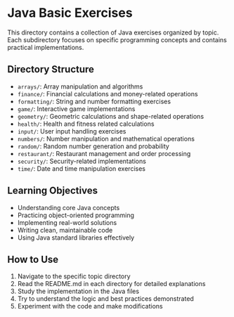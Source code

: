 # Java Basic Exercises

This directory contains a collection of Java exercises organized by topic. Each subdirectory focuses on specific programming concepts and contains practical implementations.

## Directory Structure

- `arrays/`: Array manipulation and algorithms
- `finance/`: Financial calculations and money-related operations
- `formatting/`: String and number formatting exercises
- `game/`: Interactive game implementations
- `geometry/`: Geometric calculations and shape-related operations
- `health/`: Health and fitness related calculations
- `input/`: User input handling exercises
- `numbers/`: Number manipulation and mathematical operations
- `random/`: Random number generation and probability
- `restaurant/`: Restaurant management and order processing
- `security/`: Security-related implementations
- `time/`: Date and time manipulation exercises

## Learning Objectives
- Understanding core Java concepts
- Practicing object-oriented programming
- Implementing real-world solutions
- Writing clean, maintainable code
- Using Java standard libraries effectively

## How to Use
1. Navigate to the specific topic directory
2. Read the README.md in each directory for detailed explanations
3. Study the implementation in the Java files
4. Try to understand the logic and best practices demonstrated
5. Experiment with the code and make modifications
